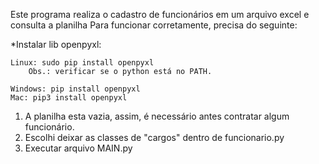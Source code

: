 Este programa realiza o cadastro de funcionários em um arquivo excel e consulta a planilha
Para funcionar corretamente, precisa do seguinte:

*Instalar lib openpyxl:

    Linux: sudo pip install openpyxl
        Obs.: verificar se o python está no PATH.

    Windows: pip install openpyxl
    Mac: pip3 install openpyxl

1. A planilha esta vazia, assim, é necessário antes contratar algum funcionário.
2. Escolhi deixar as classes de "cargos" dentro de funcionario.py
3. Executar arquivo MAIN.py